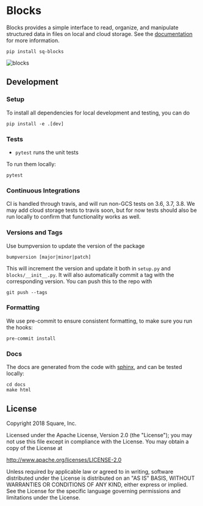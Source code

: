 # Blocks

Blocks provides a simple interface to read, organize, and manipulate structured data in files
on local and cloud storage. See the [documentation](https://sq-blocks.readthedocs.io) for more
information.

    pip install sq-blocks

![blocks](docs/blocks.gif)

## Development

### Setup

To install all dependencies for local development and testing, you can do

    pip install -e .[dev]

### Tests

* `pytest` runs the unit tests

To run them locally:

    pytest

### Continuous Integrations

CI is handled through travis, and will run non-GCS tests on 3.6, 3.7, 3.8.
We may add cloud storage tests to travis soon, but for now tests should also be
run locally to confirm that functionality works as well.

### Versions and Tags

Use bumpversion to update the version of the package

    bumpversion [major|minor|patch]

This will increment the version and update it both in `setup.py` and `blocks/__init__.py`.
It will also automatically commit a tag with the corresponding version. You can push this to the repo
with

    git push --tags

### Formatting

We use pre-commit to ensure consistent formatting, to make sure you run the
hooks:

    pre-commit install

### Docs

The docs are generated from the code with
[sphinx](https://www.sphinx-doc.org/en/master/), and can be tested locally:

    cd docs
    make html

## License

Copyright 2018 Square, Inc.

Licensed under the Apache License, Version 2.0 (the "License");
you may not use this file except in compliance with the License.
You may obtain a copy of the License at

   http://www.apache.org/licenses/LICENSE-2.0

Unless required by applicable law or agreed to in writing, software
distributed under the License is distributed on an "AS IS" BASIS,
WITHOUT WARRANTIES OR CONDITIONS OF ANY KIND, either express or implied.
See the License for the specific language governing permissions and
limitations under the License.

